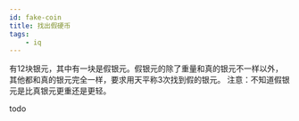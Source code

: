 ```yaml
---
id: fake-coin
title: 找出假硬币
tags:
    - iq
---
```


<!--front-->
有12块银元，其中有一块是假银元。假银元的除了重量和真的银元不一样以外，其他都和真的银元完全一样，要求用天平称3次找到假的银元。
注意：不知道假银元是比真银元更重还是更轻。

<!--back-->
todo